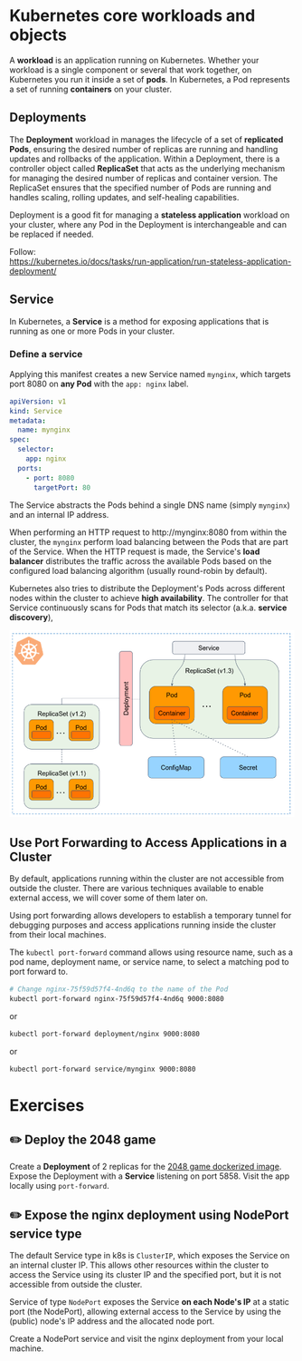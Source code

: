 # Kubernetes core workloads and objects

A **workload** is an application running on Kubernetes.
Whether your workload is a single component or several that work together, on Kubernetes you run it inside a set of **pods**.
In Kubernetes, a Pod represents a set of running **containers** on your cluster.

## Deployments

The **Deployment** workload in manages the lifecycle of a set of **replicated Pods**, ensuring the desired number of replicas are running and handling updates and rollbacks of the application.
Within a Deployment, there is a controller object called **ReplicaSet** that acts as the underlying mechanism for managing the desired number of replicas and container version.
The ReplicaSet ensures that the specified number of Pods are running and handles scaling, rolling updates, and self-healing capabilities. 

Deployment is a good fit for managing a **stateless application** workload on your cluster, where any Pod in the Deployment is interchangeable and can be replaced if needed.

Follow:    
https://kubernetes.io/docs/tasks/run-application/run-stateless-application-deployment/

## Service

In Kubernetes, a **Service** is a method for exposing applications that is running as one or more Pods in your cluster.

### Define a service 

Applying this manifest creates a new Service named `mynginx`, which targets port 8080 on **any Pod** with the `app: nginx` label.

```yaml
apiVersion: v1
kind: Service
metadata:
  name: mynginx
spec:
  selector:
    app: nginx
  ports:
    - port: 8080
      targetPort: 80
```

The Service abstracts the Pods behind a single DNS name (simply `mynginx`) and an internal IP address. 

When performing an HTTP request to http://mynginx:8080 from within the cluster, the `mynginx` perform load balancing between the Pods that are part of the Service.
When the HTTP request is made, the Service's **load balancer** distributes the traffic across the available Pods based on the configured load balancing algorithm (usually round-robin by default).

Kubernetes also tries to distribute the Deployment's Pods across different nodes within the cluster to achieve **high availability**. 
The controller for that Service continuously scans for Pods that match its selector (a.k.a. **service discovery**),

![](../.img/k8s-deployment.png)

## Use Port Forwarding to Access Applications in a Cluster

By default, applications running within the cluster are not accessible from outside the cluster.
There are various techniques available to enable external access, we will cover some of them later on.

Using port forwarding allows developers to establish a temporary tunnel for debugging purposes and access applications running inside the cluster from their local machines.

The `kubectl port-forward` command allows using resource name, such as a pod name, deployment name, or service name, to select a matching pod to port forward to.

```bash
# Change nginx-75f59d57f4-4nd6q to the name of the Pod
kubectl port-forward nginx-75f59d57f4-4nd6q 9000:8080
```
 
or 

```bash
kubectl port-forward deployment/nginx 9000:8080
```

or 

```bash
kubectl port-forward service/mynginx 9000:8080
```

# Exercises 

## :pencil2: Deploy the 2048 game

Create a **Deployment** of 2 replicas for the [2048 game dockerized image](https://hub.docker.com/r/alexwhen/docker-2048).
Expose the Deployment with a **Service** listening on port 5858. Visit the app locally using `port-forward`.


## :pencil2: Expose the nginx deployment using NodePort service type 

The default Service type in k8s is `ClusterIP`, which exposes the Service on an internal cluster IP.
This allows other resources within the cluster to access the Service using its cluster IP and the specified port, but it is not accessible from outside the cluster.

Service of type `NodePort` exposes the Service **on each Node's IP** at a static port (the NodePort), allowing external access to the Service by using the (public) node's IP address and the allocated node port.

Create a NodePort service and visit the nginx deployment from your local machine.

